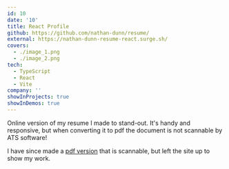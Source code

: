 ```yaml
---
id: 10
date: '10'
title: React Profile
github: https://github.com/nathan-dunn/resume/
external: https://nathan-dunn-resume-react.surge.sh/
covers:
  - ./image_1.png
  - ./image_2.png
tech:
  - TypeScript
  - React
  - Vite
company: ''
showInProjects: true
showInDemos: true
---
```


Online version of my resume I made to stand-out. It's handy and responsive, but when converting it to pdf the document is not scannable by ATS software!

I have since made a [pdf version](https://nathan-dunn-resume.surge.sh/) that is scannable, but left the site up to show my work.
